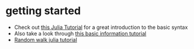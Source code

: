 # getting started

* Check out [this Julia Tutorial](https://www.youtube.com/watch?v=sE67bP2PnOo) for a great introduction to the basic syntax  
* Also take a look through [this basic information tutorial](https://syl1.gitbook.io/julia-language-a-concise-tutorial/)
* [Random walk julia tutorial](https://sje30.github.io/catam-julia/casestudies/randomwalks/randomwalksnotebook.html)


